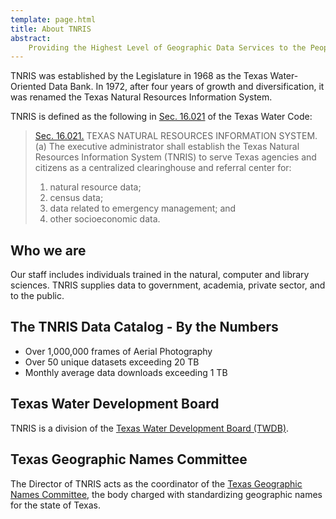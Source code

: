 ```yaml
---
template: page.html
title: About TNRIS
abstract:
    Providing the Highest Level of Geographic Data Services to the People of Texas
---
```


TNRIS was established by the Legislature in 1968 as the Texas Water-Oriented Data Bank. In 1972, after four years of growth and diversification, it was 
renamed the Texas Natural Resources Information System. 

TNRIS is defined as the following in [Sec. 16.021](http://www.statutes.legis.state.tx.us/Docs/WA/htm/WA.16.htm) of the Texas Water Code:

> [Sec. 16.021.](http://www.statutes.legis.state.tx.us/Docs/WA/htm/WA.16.htm)  TEXAS NATURAL RESOURCES INFORMATION SYSTEM.  (a)  The executive administrator shall establish the Texas Natural Resources Information System (TNRIS) to serve Texas agencies and citizens as a centralized clearinghouse and referral center for:
> 1. natural resource data;
> 2.  census data;
> 3.  data related to emergency management; and
> 4.  other socioeconomic data.

## Who we are
Our staff includes individuals trained in the natural, computer and library sciences. TNRIS supplies data to government, academia, private sector, and to the public.

<!-- [Past TNRIS interns at work](images/past_gis.jpg) -->

## The TNRIS Data Catalog - By the Numbers

- Over 1,000,000 frames of Aerial Photography
- Over 50 unique datasets exceeding 20 TB
- Monthly average data downloads exceeding 1 TB

## Texas Water Development Board

TNRIS is a division of the [Texas Water Development Board (TWDB)](http://www.twdb.texas.gov).

## Texas Geographic Names Committee

The Director of TNRIS acts as the coordinator of the [Texas Geographic Names
Committee](texas-geographic-names-committee), the body charged with standardizing geographic names
for the state of Texas.

